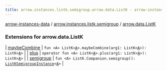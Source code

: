 ```yaml
---
title: arrow.instances.listk.semigroup.arrow.data.ListK - arrow-instances-data
---
```


[arrow-instances-data](../../index.html) / [arrow.instances.listk.semigroup](../index.html) / [arrow.data.ListK](./index.html)

### Extensions for arrow.data.ListK

| [maybeCombine](maybe-combine.html) | `fun <A> ListK<`[`A`](maybe-combine.html#A)`>.maybeCombine(arg1: ListK<`[`A`](maybe-combine.html#A)`>): ListK<`[`A`](maybe-combine.html#A)`>` |
| [plus](plus.html) | `operator fun <A> ListK<`[`A`](plus.html#A)`>.plus(arg1: ListK<`[`A`](plus.html#A)`>): ListK<`[`A`](plus.html#A)`>` |
| [semigroup](semigroup.html) | `fun <A> ListK.Companion.semigroup(): `[`ListKSemigroupInstance`](../../arrow.instances/-list-k-semigroup-instance/index.html)`<`[`A`](semigroup.html#A)`>` |

